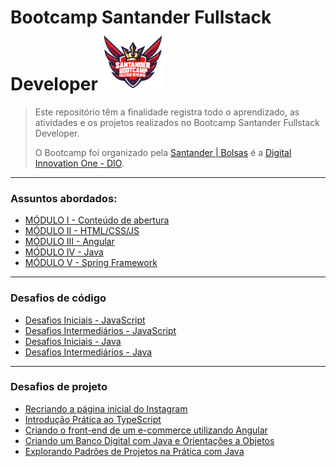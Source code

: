 # Bootcamp Santander Fullstack Developer <img src="logo-bootcamp.png" style="width:100px" />

> Este repositório têm a finalidade registra todo o aprendizado, as atividades e os projetos realizados no Bootcamp Santander Fullstack Developer. 
>
> O Bootcamp foi organizado pela [Santander | Bolsas](https://www.becas-santander.com/pt_br/index.html) é a [Digital Innovation One - DIO](https://web.dio.me/home).

---

### Assuntos abordados:

- [MÓDULO I - Conteúdo de abertura](modulos/modulo_I-conteudo-de-abertura)
- [MÓDULO II - HTML/CSS/JS](modulos/modulo_II-html-css-js)
- [MÓDULO III - Angular](modulos/modulo_III-angular)
- [MÓDULO IV - Java](modulos/modulo_IV-java)
- [MÓDULO V - Spring Framework](modulos/modulo_V-spring)

---

### Desafios de código

- [Desafios Iniciais - JavaScript](modulos/modulo_II-html-css-js/aulas/14-desafios-iniciais-js)
- [Desafios Intermediários - JavaScript](modulos/modulo_III-angular/aulas/10-desafios-intermediarios-js)
- [Desafios Iniciais - Java](modulos/modulo_IV-java/aulas/10-desafios-iniciais-java)
- [Desafios Intermediários - Java](modulos/modulo_V-spring/aulas/05-desafios-intermediarios-java)

---

### Desafios de projeto

- [Recriando a página inicial do Instagram](modulos/modulo_II-html-css-js/aulas/03-recriando-pagina-inicial-instagram)
- [Introdução Prática ao TypeScript](modulos/modulo_II-html-css-js/aulas/18-introducao-pratica-typescript)
- [Criando o front-end de um e-commerce utilizando Angular](modulos/modulo_III-angular/aulas/11-como-criar-um-frontend-de-ecommerce-com-angular)
- [Criando um Banco Digital com Java e Orientações a Objetos](modulos/modulo_IV-java/aulas/11-criando-banco-digital)
- [Explorando Padrões de Projetos na Prática com Java](modulos/modulo_V-spring/aulas/06-explorando-padroes-de-projetos)


